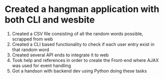 <h1>Created a hangman application with both CLI and wesbite</h1>

<ol>

<li>Created a CSV file consisting of all the random words possible, scrapped from web</li>
<li>Created a CLI based functionality to check if each user entry exist in that random word</li>
<li>Created several API ends to integrate it to web</li>
<li>Took help and references in order to create the Front-end where AJAX was used for event handling</li>
<li>Got a handson with backend dev using Python doing these tasks</li>
</ol>